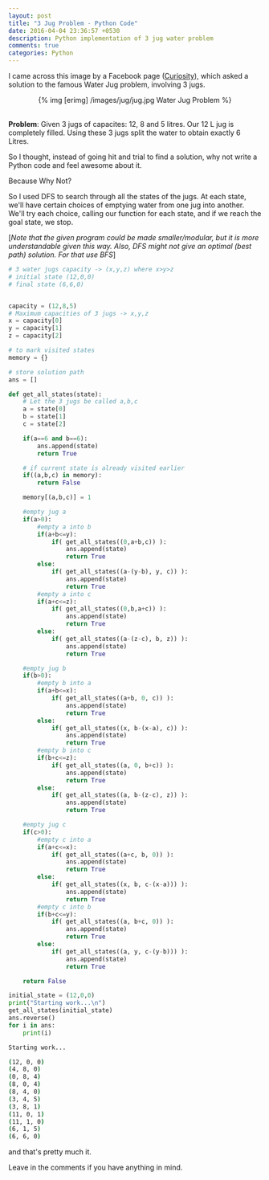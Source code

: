 ```yaml
---
layout: post
title: "3 Jug Problem - Python Code"
date: 2016-04-04 23:36:57 +0530
description: Python implementation of 3 jug water problem
comments: true
categories: Python
---
```

I came across this image by a Facebook page ([Curiosity](https://www.facebook.com/curiositydotcom/)), which asked a solution to the famous Water Jug problem, involving 3 jugs.
<center>
	{% img [erimg] /images/jug/jug.jpg Water Jug Problem %}
</center><br> <!--more-->

**Problem**: Given 3 jugs of capacites: 12, 8 and 5 litres. Our 12 L jug is completely filled. Using these 3 jugs split the water to obtain exactly 6 Litres.

So I thought, instead of going hit and trial to find a solution, why not write a Python code and feel awesome about it.

Because Why Not?

So I used DFS to search through all the states of the jugs. At each state, we'll have certain choices of emptying water from one jug into another. We'll try each choice, calling our function for each state, and if we reach the goal state, we stop.

[*Note that the given program could be made smaller/modular, but it is more understandable given this way. Also, DFS might not give an optimal (best path) solution. For that use BFS*]




``` python 3 Jug Problem
# 3 water jugs capacity -> (x,y,z) where x>y>z
# initial state (12,0,0)
# final state (6,6,0)


capacity = (12,8,5) 
# Maximum capacities of 3 jugs -> x,y,z
x = capacity[0]
y = capacity[1]
z = capacity[2]

# to mark visited states
memory = {}

# store solution path
ans = []

def get_all_states(state):
	# Let the 3 jugs be called a,b,c
	a = state[0]
	b = state[1]
	c = state[2]

	if(a==6 and b==6):
		ans.append(state)
		return True

	# if current state is already visited earlier
	if((a,b,c) in memory):
		return False

	memory[(a,b,c)] = 1

	#empty jug a
	if(a>0):
		#empty a into b
		if(a+b<=y):
			if( get_all_states((0,a+b,c)) ):
				ans.append(state)
				return True
		else:
			if( get_all_states((a-(y-b), y, c)) ):
				ans.append(state)
				return True
		#empty a into c
		if(a+c<=z):
			if( get_all_states((0,b,a+c)) ):
				ans.append(state)
				return True
		else:
			if( get_all_states((a-(z-c), b, z)) ):
				ans.append(state)
				return True

	#empty jug b
	if(b>0):
		#empty b into a
		if(a+b<=x):
			if( get_all_states((a+b, 0, c)) ):
				ans.append(state)
				return True
		else:
			if( get_all_states((x, b-(x-a), c)) ):
				ans.append(state)
				return True
		#empty b into c
		if(b+c<=z):
			if( get_all_states((a, 0, b+c)) ):
				ans.append(state)
				return True
		else:
			if( get_all_states((a, b-(z-c), z)) ):
				ans.append(state)
				return True

	#empty jug c
	if(c>0):
		#empty c into a
		if(a+c<=x):
			if( get_all_states((a+c, b, 0)) ):
				ans.append(state)
				return True
		else:
			if( get_all_states((x, b, c-(x-a))) ):
				ans.append(state)
				return True
		#empty c into b
		if(b+c<=y):
			if( get_all_states((a, b+c, 0)) ):
				ans.append(state)
				return True
		else:
			if( get_all_states((a, y, c-(y-b))) ):
				ans.append(state)
				return True

	return False

initial_state = (12,0,0)
print("Starting work...\n")
get_all_states(initial_state)
ans.reverse()
for i in ans:
	print(i)

```

``` sh Output
Starting work...

(12, 0, 0)
(4, 8, 0)
(0, 8, 4)
(8, 0, 4)
(8, 4, 0)
(3, 4, 5)
(3, 8, 1)
(11, 0, 1)
(11, 1, 0)
(6, 1, 5)
(6, 6, 0)
```


and that's pretty much it.

Leave in the comments if you have anything in mind.